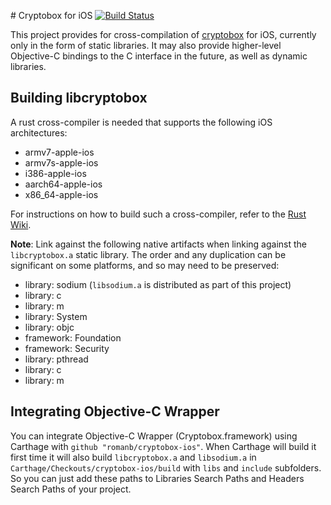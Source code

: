 # Cryptobox for iOS [![Build Status](https://travis-ci.org/romanb/cryptobox-ios.svg?branch=master)](https://travis-ci.org/romanb/cryptobox-ios)

This project provides for cross-compilation of [cryptobox](https://github.com/romanb/cryptobox) for iOS, currently only in the form of static libraries. It may also provide higher-level Objective-C bindings to the C interface in the future, as well as dynamic libraries.

## Building libcryptobox

A rust cross-compiler is needed that supports the following iOS architectures:

  * armv7-apple-ios
  * armv7s-apple-ios
  * i386-apple-ios
  * aarch64-apple-ios
  * x86_64-apple-ios

For instructions on how to build such a cross-compiler, refer to the [Rust Wiki](https://github.com/rust-lang/rust-wiki-backup/blob/master/Doc-building-for-ios.md).

**Note**: Link against the following native artifacts when linking against the `libcryptobox.a` static library. The order and any duplication can be significant on some platforms, and so may need to be preserved:

  * library: sodium (`libsodium.a` is distributed as part of this project)
  * library: c
  * library: m
  * library: System
  * library: objc
  * framework: Foundation
  * framework: Security
  * library: pthread
  * library: c
  * library: m

## Integrating Objective-C Wrapper
You can integrate Objective-C Wrapper (Cryptobox.framework) using Carthage with `github "romanb/cryptobox-ios"`.
When Carthage will build it first time it will also build `libcryptobox.a` and `libsodium.a` in `Carthage/Checkouts/cryptobox-ios/build` with `libs` and `include` subfolders. So you can just add these paths to Libraries Search Paths and Headers Search Paths of your project.

